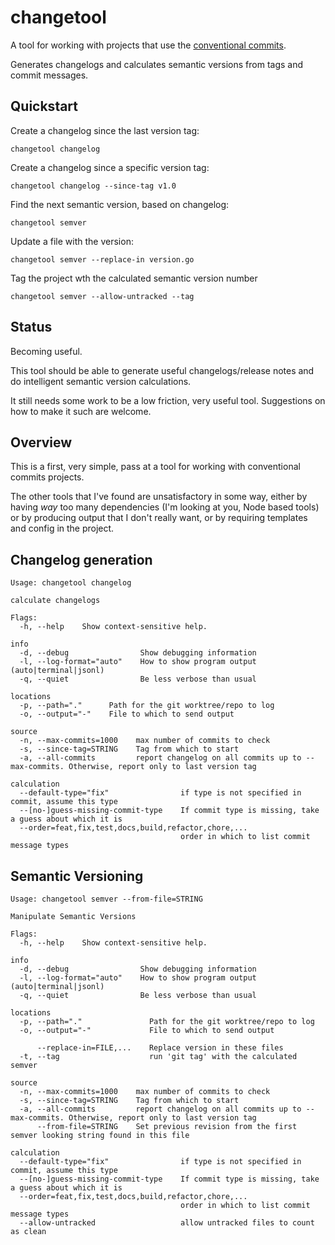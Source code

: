 # changetool

A tool for working with projects that use the [conventional commits](https://www.conventionalcommits.org/).

Generates changelogs and calculates semantic versions from tags and commit messages.

## Quickstart

Create a changelog since the last version tag: 
```shell
changetool changelog
```

Create a changelog since a specific version tag: 
```shell
changetool changelog --since-tag v1.0
```

Find the next semantic version, based on changelog: 
```shell
changetool semver
```

Update a file with the version: 
```shell
changetool semver --replace-in version.go
```

Tag the project wth the calculated semantic version number
```shell
changetool semver --allow-untracked --tag
```

## Status

Becoming useful.

This tool should be able to generate useful changelogs/release notes and do intelligent semantic version calculations.

It still needs some work to be a low friction, very useful tool.  Suggestions on how to make it such are welcome.

## Overview

This is a first, very simple, pass at a tool for working with conventional commits projects.

The other tools that I've found are unsatisfactory in some way, either by having *way* too many
dependencies (I'm looking at you, Node based tools) or by producing output that I don't really want,
or by requiring templates and config in the project.

## Changelog generation

```text
Usage: changetool changelog

calculate changelogs

Flags:
  -h, --help    Show context-sensitive help.

info
  -d, --debug                Show debugging information
  -l, --log-format="auto"    How to show program output (auto|terminal|jsonl)
  -q, --quiet                Be less verbose than usual

locations
  -p, --path="."      Path for the git worktree/repo to log
  -o, --output="-"    File to which to send output

source
  -n, --max-commits=1000    max number of commits to check
  -s, --since-tag=STRING    Tag from which to start
  -a, --all-commits         report changelog on all commits up to --max-commits. Otherwise, report only to last version tag

calculation
  --default-type="fix"                if type is not specified in commit, assume this type
  --[no-]guess-missing-commit-type    If commit type is missing, take a guess about which it is
  --order=feat,fix,test,docs,build,refactor,chore,...
                                      order in which to list commit message types
```

## Semantic Versioning

```text
Usage: changetool semver --from-file=STRING

Manipulate Semantic Versions

Flags:
  -h, --help    Show context-sensitive help.

info
  -d, --debug                Show debugging information
  -l, --log-format="auto"    How to show program output (auto|terminal|jsonl)
  -q, --quiet                Be less verbose than usual

locations
  -p, --path="."               Path for the git worktree/repo to log
  -o, --output="-"             File to which to send output

      --replace-in=FILE,...    Replace version in these files
  -t, --tag                    run 'git tag' with the calculated semver

source
  -n, --max-commits=1000    max number of commits to check
  -s, --since-tag=STRING    Tag from which to start
  -a, --all-commits         report changelog on all commits up to --max-commits. Otherwise, report only to last version tag
      --from-file=STRING    Set previous revision from the first semver looking string found in this file

calculation
  --default-type="fix"                if type is not specified in commit, assume this type
  --[no-]guess-missing-commit-type    If commit type is missing, take a guess about which it is
  --order=feat,fix,test,docs,build,refactor,chore,...
                                      order in which to list commit message types
  --allow-untracked                   allow untracked files to count as clean
```
